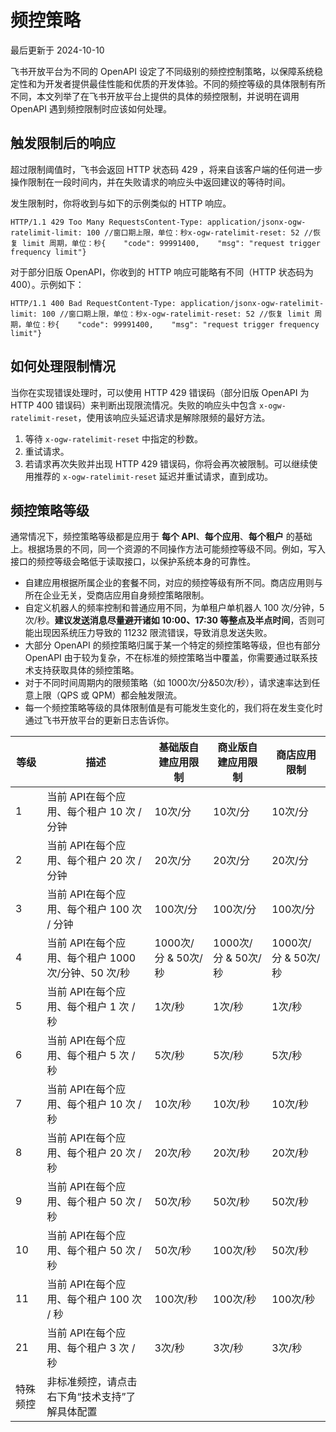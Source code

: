 # 频控策略

最后更新于 2024-10-10

飞书开放平台为不同的 OpenAPI 设定了不同级别的频控控制策略，以保障系统稳定性和为开发者提供最佳性能和优质的开发体验。不同的频控等级的具体限制有所不同，本文列举了在飞书开放平台上提供的具体的频控限制，并说明在调用 OpenAPI 遇到频控限制时应该如何处理。

## 触发限制后的响应

超过限制阈值时，飞书会返回 HTTP 状态码 429 ，将来自该客户端的任何进一步操作限制在一段时间内，并在失败请求的响应头中返回建议的等待时间。

发生限制时，你将收到与如下的示例类似的 HTTP 响应。

```
HTTP/1.1 429 Too Many RequestsContent-Type: application/jsonx-ogw-ratelimit-limit: 100 //窗口期上限，单位：秒x-ogw-ratelimit-reset: 52 //恢复 limit 周期，单位：秒{    "code": 99991400,    "msg": "request trigger frequency limit"}
```

对于部分旧版 OpenAPI，你收到的 HTTP 响应可能略有不同（HTTP 状态码为 400）。示例如下：

```
HTTP/1.1 400 Bad RequestContent-Type: application/jsonx-ogw-ratelimit-limit: 100 //窗口期上限，单位：秒x-ogw-ratelimit-reset: 52 //恢复 limit 周期，单位：秒{    "code": 99991400,    "msg": "request trigger frequency limit"}
```

## 如何处理限制情况

当你在实现错误处理时，可以使用 HTTP 429 错误码（部分旧版 OpenAPI 为 HTTP 400 错误码）来判断出现限流情况。失败的响应头中包含 `x-ogw-ratelimit-reset`，使用该响应头延迟请求是解除限频的最好方法。

1. 等待 `x-ogw-ratelimit-reset` 中指定的秒数。
2. 重试请求。
3. 若请求再次失败并出现 HTTP 429 错误码，你将会再次被限制。可以继续使用推荐的 `x-ogw-ratelimit-reset` 延迟并重试请求，直到成功。

## 频控策略等级

通常情况下，频控策略等级都是应用于 ​**每个 API**​、 ​**每个应用**​、**每个租户** 的基础上。根据场景的不同，同一个资源的不同操作方法可能频控等级不同。例如，写入接口的频控等级会略低于读取接口，以保护系统本身的可靠性。

* 自建应用根据所属企业的套餐不同，对应的频控等级有所不同。商店应用则与所在企业无关，受商店应用自身频控策略限制。
* 自定义机器人的频率控制和普通应用不同，为单租户单机器人 100 次/分钟，5 次/秒。​**建议发送消息尽量避开诸如 10:00、17:30 等整点及半点时间**​，否则可能出现因系统压力导致的 11232 限流错误，导致消息发送失败。
* 大部分 OpenAPI 的频控策略归属于某一个特定的频控策略等级，但也有部分 OpenAPI 由于较为复杂，不在标准的频控策略当中覆盖，你需要通过联系技术支持获取具体的频控策略。
* 对于不同时间周期内的限频策略（如 1000次/分&50次/秒），请求速率达到任意上限（QPS 或 QPM）都会触发限流。
* 每一个频控策略等级的具体限制值是有可能发生变化的，我们将在发生变化时通过飞书开放平台的更新日志告诉你。

| 等级     | 描述                                                | 基础版自建应用限制  | 商业版自建应用限制  | 商店应用限制        |
| ---------- | ----------------------------------------------------- | --------------------- | --------------------- | --------------------- |
| 1        | 当前 API在每个应用、每个租户 10 次 / 分钟           | 10次/分             | 10次/分             | 10次/分             |
| 2        | 当前 API在每个应用、每个租户 20 次 / 分钟           | 20次/分             | 20次/分             | 20次/分             |
| 3        | 当前 API在每个应用、每个租户 100 次 / 分钟          | 100次/分            | 100次/分            | 100次/分            |
| 4        | 当前 API在每个应用、每个租户 1000 次/分钟、50 次/秒 | 1000次/分 & 50次/秒 | 1000次/分 & 50次/秒 | 1000次/分 & 50次/秒 |
| 5        | 当前 API在每个应用、每个租户 1 次 / 秒              | 1次/秒              | 1次/秒              | 1次/秒              |
| 6        | 当前 API在每个应用、每个租户 5 次 / 秒              | 5次/秒              | 5次/秒              | 5次/秒              |
| 7        | 当前 API在每个应用、每个租户 10 次 / 秒             | 10次/秒             | 10次/秒             | 10次/秒             |
| 8        | 当前 API在每个应用、每个租户 20 次 / 秒             | 20次/秒             | 20次/秒             | 20次/秒             |
| 9        | 当前 API在每个应用、每个租户 50 次 / 秒             | 50次/秒             | 50次/秒             | 50次/秒             |
| 10       | 当前 API在每个应用、每个租户 50 次 / 秒             | 50次/秒             | 100次/秒            | 50次/秒             |
| 11       | 当前 API在每个应用、每个租户 100 次 / 秒            | 100次/秒            | 100次/秒            | 100次/秒            |
| 21       | 当前 API在每个应用、每个租户 3 次 / 秒              | 3次/秒              | 3次/秒              | 3次/秒              |
| 特殊频控 | 非标准频控，请点击右下角“技术支持”了解具体配置    |                     |                     |                     |
